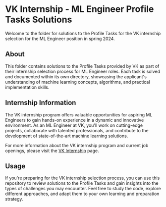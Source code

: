 # VK Internship - ML Engineer Profile Tasks Solutions

Welcome to the folder for solutions to the Profile Tasks for the VK internship selection for the ML Engineer position in spring 2024.

## About
This folder contains solutions to the Profile Tasks provided by VK as part of their internship selection process for ML Engineer roles. Each task is solved and documented within its own directory, showcasing the applicant's understanding of machine learning concepts, algorithms, and practical implementation skills.

## Internship Information
The VK internship program offers valuable opportunities for aspiring ML Engineers to gain hands-on experience in a dynamic and innovative environment. As an ML Engineer at VK, you'll work on cutting-edge projects, collaborate with talented professionals, and contribute to the development of state-of-the-art machine learning solutions.

For more information about the VK internship program and current job openings, please visit the [VK Internship](https://internship.vk.company/internship) page.

## Usage
If you're preparing for the VK internship selection process, you can use this repository to review solutions to the Profile Tasks and gain insights into the types of challenges you may encounter. Feel free to study the code, explore different approaches, and adapt them to your own learning and preparation strategy.
